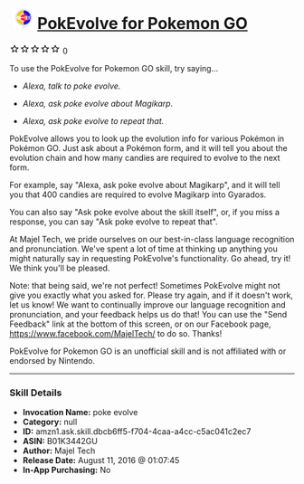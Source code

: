 # &nbsp;<img src="skill_icon" alt="PokEvolve for Pokemon GO icon" width="36"> [PokEvolve for Pokemon GO](http://alexa.amazon.com/#skills/amzn1.ask.skill.dbcb6ff5-f704-4caa-a4cc-c5ac041c2ec7)
![0 stars](../../images/ic_star_border_black_18dp_1x.png)![0 stars](../../images/ic_star_border_black_18dp_1x.png)![0 stars](../../images/ic_star_border_black_18dp_1x.png)![0 stars](../../images/ic_star_border_black_18dp_1x.png)![0 stars](../../images/ic_star_border_black_18dp_1x.png) 0

To use the PokEvolve for Pokemon GO skill, try saying...

* *Alexa, talk to poke evolve.*

* *Alexa, ask poke evolve about Magikarp.*

* *Alexa, ask poke evolve to repeat that.*

PokEvolve allows you to look up the evolution info for various Pokémon in Pokémon GO. Just ask about a Pokémon form, and it will tell you about the evolution chain and how many candies are required to evolve to the next form.

For example, say "Alexa, ask poke evolve about Magikarp", and it will tell you that 400 candies are required to evolve Magikarp into Gyarados.

You can also say "Ask poke evolve about the skill itself", or, if you miss a response, you can say "Ask poke evolve to repeat that".

At Majel Tech, we pride ourselves on our best-in-class language recognition and pronunciation. We've spent a lot of time at thinking up anything you might naturally say in requesting PokEvolve's functionality. Go ahead, try it! We think you'll be pleased.

Note: that being said, we're not perfect! Sometimes PokEvolve might not give you exactly what you asked for. Please try again, and if it doesn't work, let us know! We want to continually improve our language recognition and pronunciation, and your feedback helps us do that! You can use the "Send Feedback" link at the bottom of this screen, or on our Facebook page, https://www.facebook.com/MajelTech/ to do so. Thanks!

PokEvolve for Pokemon GO is an unofficial skill and is not affiliated with or endorsed by Nintendo.

***

### Skill Details

* **Invocation Name:** poke evolve
* **Category:** null
* **ID:** amzn1.ask.skill.dbcb6ff5-f704-4caa-a4cc-c5ac041c2ec7
* **ASIN:** B01K3442GU
* **Author:** Majel Tech
* **Release Date:** August 11, 2016 @ 01:07:45
* **In-App Purchasing:** No
